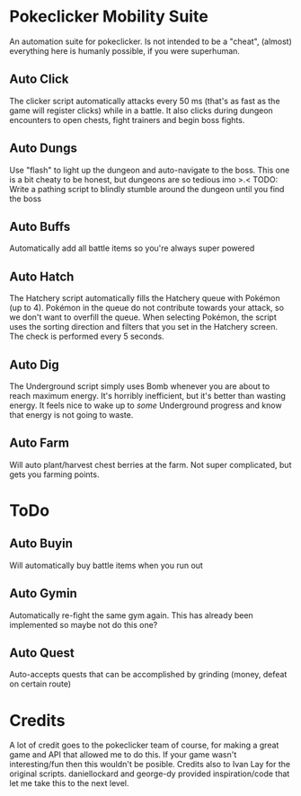 # Pokeclicker Mobility Suite
An automation suite for pokeclicker.
Is not intended to be a "cheat", (almost) everything here is humanly possible, if you were superhuman.

## Auto Click

The clicker script automatically attacks every 50 ms (that's as fast as the game will register clicks) while in a battle. 
It also clicks during dungeon encounters to open chests, fight trainers and begin boss fights.

## Auto Dungs

Use "flash" to light up the dungeon and auto-navigate to the boss.
This one is a bit cheaty to be honest, but dungeons are so tedious imo >.<
TODO: Write a pathing script to blindly stumble around the dungeon until you find the boss

## Auto Buffs

Automatically add all battle items so you're always super powered

## Auto Hatch

The Hatchery script automatically fills the Hatchery queue with Pokémon (up to 4). 
Pokémon in the queue do not contribute towards your attack, so we don't want to overfill the queue.
When selecting Pokémon, the script uses the sorting direction and filters that you set in the Hatchery screen. 
The check is performed every 5 seconds.

## Auto Dig

The Underground script simply uses Bomb whenever you are about to reach maximum energy. 
It's horribly inefficient, but it's better than wasting energy. 
It feels nice to wake up to _some_ Underground progress and know that energy is not going to waste.

## Auto Farm

Will auto plant/harvest chest berries at the farm.
Not super complicated, but gets you farming points.

# ToDo

## Auto Buyin

Will automatically buy battle items when you run out

## Auto Gymin

Automatically re-fight the same gym again.
This has already been implemented so maybe not do this one?

## Auto Quest

Auto-accepts quests that can be accomplished by grinding (money, defeat on certain route)

# Credits

A lot of credit goes to the pokeclicker team of course, for making a great game and API that allowed me to do this. 
If your game wasn't interesting/fun then this wouldn't be posible. 
Credits also to Ivan Lay for the original scripts. daniellockard and george-dy provided inspiration/code that let me take this to the next level.
